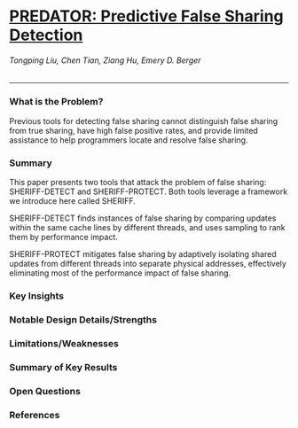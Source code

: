 # [PREDATOR: Predictive False Sharing Detection](https://people.cs.umass.edu/~emery/pubs/Predator-ppopp14.pdf)

###### Tongping Liu, Chen Tian, Ziang Hu, Emery D. Berger

---

### What is the Problem?

Previous tools for detecting false sharing cannot distinguish false sharing from true sharing, have high false positive rates, and provide limited assistance to help programmers locate and resolve false sharing.

### Summary

This paper presents two tools that attack the problem of false sharing: SHERIFF-DETECT and SHERIFF-PROTECT. Both tools leverage a framework we introduce here called SHERIFF. 

SHERIFF-DETECT finds instances of false sharing by comparing updates within the same cache lines by different threads, and uses sampling to rank them by performance impact.

SHERIFF-PROTECT mitigates false sharing by adaptively isolating shared updates from different threads into separate physical addresses, effectively eliminating most of the performance impact of false sharing.

### Key Insights

### Notable Design Details/Strengths


### Limitations/Weaknesses

### Summary of Key Results

### Open Questions

### References
